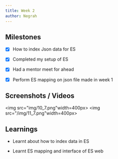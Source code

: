```yaml
---
title: Week 2
author: Negrah
---
```


## Milestones
- [x] How to index Json data for ES
- [x] Completed my setup of ES 
- [x] Had a mentor meet for ahead 
- [x] Perform ES mapping on json file made in week 1


## Screenshots / Videos 

<img src="img/10_7.png"width=400px>
<img src="/img/11_7.png"width=400px>

## Learnings
<ul><li>Learnt about how to index data in ES </li></ul>
<ul><li>Learnt ES mapping and interface of ES web </li><ul>

